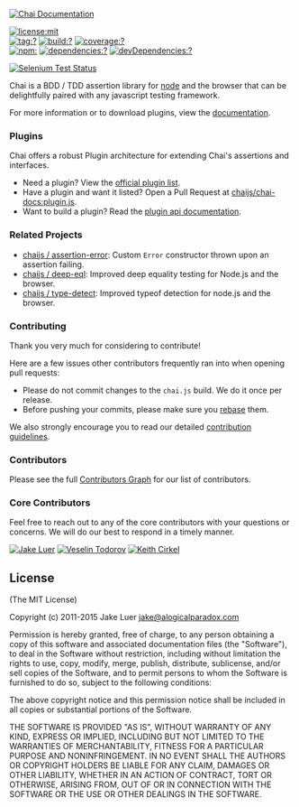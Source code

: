 [![Chai Documentation](http://chaijs.com/public/img/chai-logo.png)](http://chaijs.com)

[![license:mit](https://img.shields.io/badge/license-mit-green.svg?style=flat-square)](#license)<br>
[![tag:?](https://img.shields.io/github/tag/chaijs/chai.svg?style=flat-square)](https://github.com/chaijs/chai/releases)
[![build:?](https://img.shields.io/travis/chaijs/chai/master.svg?style=flat-square)](https://travis-ci.org/chaijs/chai)
[![coverage:?](https://img.shields.io/coveralls/chaijs/chai/master.svg?style=flat-square)](https://coveralls.io/r/chaijs/chai)<br>
[![npm:](https://img.shields.io/npm/v/chai.svg?style=flat-square)](https://www.npmjs.com/packages/chai)
[![dependencies:?](https://img.shields.io/npm/dm/chai.svg?style=flat-square)](https://www.npmjs.com/packages/chai)
[![devDependencies:?](https://img.shields.io/david/chaijs/chai.svg?style=flat-square)](https://david-dm.org/chaijs/chai)

[![Selenium Test Status](https://saucelabs.com/browser-matrix/chaijs.svg)](https://saucelabs.com/u/chaijs)


Chai is a BDD / TDD assertion library for [node](http://nodejs.org) and the browser that
can be delightfully paired with any javascript testing framework.

For more information or to download plugins, view the [documentation](http://chaijs.com).

### Plugins

Chai offers a robust Plugin architecture for extending Chai's assertions and interfaces.

- Need a plugin? View the [official plugin list](http://chaijs.com/plugins).
- Have a plugin and want it listed? Open a Pull Request at [chaijs/chai-docs:plugin.js](https://github.com/chaijs/chai-docs/blob/master/plugins.js#L1-L12).
- Want to build a plugin? Read the [plugin api documentation](http://chaijs.com/guide/plugins/).

### Related Projects

- [chaijs / assertion-error](https://github.com/chaijs/assertion-error): Custom `Error` constructor thrown upon an assertion failing.
- [chaijs / deep-eql](https://github.com/chaijs/deep-eql): Improved deep equality testing for Node.js and the browser.
- [chaijs / type-detect](https://github.com/chaijs/type-detect): Improved typeof detection for node.js and the browser.

### Contributing

Thank you very much for considering to contribute!

Here are a few issues other contributors frequently ran into when opening pull requests:

- Please do not commit changes to the `chai.js` build. We do it once per release.
- Before pushing your commits, please make sure you [rebase](https://github.com/chaijs/chai/blob/master/CONTRIBUTING.md#pull-requests) them.

We also strongly encourage you to read our detailed [contribution guidelines](https://github.com/chaijs/chai/blob/master/CONTRIBUTING.md).

### Contributors

Please see the full
[Contributors Graph](https://github.com/chaijs/chai/graphs/contributors) for our
list of contributors.

### Core Contributors

Feel free to reach out to any of the core contributors with your questions or
concerns. We will do our best to respond in a timely manner.

[![Jake Luer](https://avatars3.githubusercontent.com/u/58988?v=3&s=50)](https://github.com/logicalparadox)
[![Veselin Todorov](https://avatars3.githubusercontent.com/u/330048?v=3&s=50)](https://github.com/vesln)
[![Keith Cirkel](https://avatars3.githubusercontent.com/u/118266?v=3&s=50)](https://github.com/keithamus)

## License

(The MIT License)

Copyright (c) 2011-2015 Jake Luer <jake@alogicalparadox.com>

Permission is hereby granted, free of charge, to any person obtaining a copy
of this software and associated documentation files (the "Software"), to deal
in the Software without restriction, including without limitation the rights
to use, copy, modify, merge, publish, distribute, sublicense, and/or sell
copies of the Software, and to permit persons to whom the Software is
furnished to do so, subject to the following conditions:

The above copyright notice and this permission notice shall be included in
all copies or substantial portions of the Software.

THE SOFTWARE IS PROVIDED "AS IS", WITHOUT WARRANTY OF ANY KIND, EXPRESS OR
IMPLIED, INCLUDING BUT NOT LIMITED TO THE WARRANTIES OF MERCHANTABILITY,
FITNESS FOR A PARTICULAR PURPOSE AND NONINFRINGEMENT. IN NO EVENT SHALL THE
AUTHORS OR COPYRIGHT HOLDERS BE LIABLE FOR ANY CLAIM, DAMAGES OR OTHER
LIABILITY, WHETHER IN AN ACTION OF CONTRACT, TORT OR OTHERWISE, ARISING FROM,
OUT OF OR IN CONNECTION WITH THE SOFTWARE OR THE USE OR OTHER DEALINGS IN
THE SOFTWARE.
